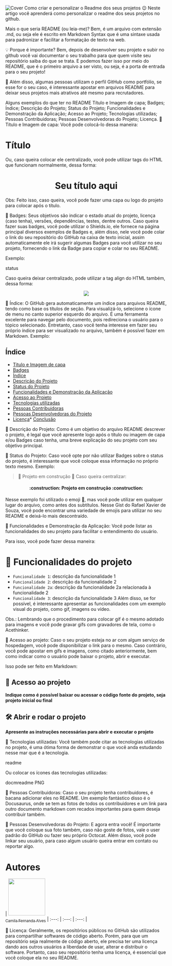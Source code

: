 ![Cover](https://github.com/jhzinm/Projeto1/assets/150977621/7ef676ad-bf13-4251-bc14-b6d337acf247)
Como criar e personalizar o Readme dos seus projetos
😉 Neste artigo você aprenderá como personalizar o readme dos seus projetos no github.

Mais o que seria README (ou leia-me)? Bem, é um arquivo com extensão .md, ou seja ele é escrito em Markdown Syntax que é uma sintaxe usada para padronizar e facilitar a formatação de texto na web.

💡 Porque é importante?
Bem, depois de desenvolver seu projeto e subir no github você vai documentar o seu trabalho para que quem visite seu repositório saiba do que se trata. E podemos fazer isso por meio do README, que é o primeiro arquivo a ser visto, ou seja, é a porta de entrada para o seu projeto!

🚀 Além disso, algumas pessoas utilizam o perfil GitHub como portfólio, se esse for o seu caso, é interessante apostar em arquivos README para deixar seus projetos mais atrativos até mesmo para recrutadores.

Alguns exemplos do que ter no README
Título e Imagem de capa;
Badges;
Índice;
Descrição do Projeto;
Status do Projeto;
Funcionalidades e Demonstração da Aplicação;
Acesso ao Projeto;
Tecnologias utilizadas;
Pessoas Contribuidoras;
Pessoas Desenvolvedoras do Projeto;
Licença.
📌 Título e Imagem de capa:
Você pode colocá-lo dessa maneira:

# Título 

Ou, caso queira colocar ele centralizado, você pode utilizar tags do HTML que funcionam normalmente, dessa forma:
<h1 align="center"> Seu título aqui </h1>
Obs: Feito isso, caso queira, você pode fazer uma capa ou logo do projeto para colocar após o título.


📌 Badges:
Seus objetivos são indicar o estado atual do projeto, licença (caso tenha), versões, dependências, testes, dentre outros. Caso queira fazer suas badges, você pode utilizar o Shields.io, ele fornece na página principal diversos exemplos de Badges e, além disso, nele você pode colar o link do seu repositório do GitHub na caixa de texto inicial, assim automaticamente ele irá sugerir algumas Badges para você utilizar no seu projeto, fornecendo o link da Badge para copiar e colar no seu README.

Exemplo:

status

Caso queira deixar centralizado, pode utilizar a tag align do HTML também, dessa forma:

<p align="center"><img src="http://img.shields.io/static/v1?label=STATUS&message=EM%20DESENVOLVIMENTO&color=GREEN&style=for-the-badge"/></p>

📌 Índice:
O GitHub gera automaticamente um índice para arquivos README, tendo como base os títulos de seção. Para visualizá-lo, selecione o ícone de menu no canto superior esquerdo do arquivo. É uma ferramenta excelente para navegar pelo documento, pois redireciona o usuário para o tópico selecionado. Entretanto, caso você tenha interesse em fazer seu próprio índice para ser visualizado no arquivo, também é possível fazer em Markdown. Exemplo:

## Índice 
* [Título e Imagem de capa](#Título-e-Imagem-de-capa)
* [Badges](#badges)
* [Índice](#índice)
* [Descrição do Projeto](#descrição-do-projeto)
* [Status do Projeto](#status-do-Projeto)
* [Funcionalidades e Demonstração da Aplicação](#funcionalidades-e-demonstração-da-aplicação)
* [Acesso ao Projeto](#acesso-ao-projeto)
* [Tecnologias utilizadas](#tecnologias-utilizadas)
* [Pessoas Contribuidoras](#pessoas-contribuidoras)
* [Pessoas Desenvolvedoras do Projeto](#pessoas-desenvolvedoras)
* [Licença](#licença)* [Conclusão](#conclusão)

📌 Descrição do Projeto:
Como é um objetivo do arquivo README descrever o projeto, é legal que você apresente logo após o título ou imagem de capa e/ou Badges caso tenha, uma breve explicação do seu projeto com seu objetivo principal.

📌 Status do Projeto:
Caso você opte por não utilizar Badges sobre o status do projeto, é interessante que você coloque essa informação no próprio texto mesmo. Exemplo:

> :construction: Projeto em construção :construction:
Caso queira centralizar:

<h4 align="center">    
 :construction:  Projeto em construção  :construction:
</h4>
Nesse exemplo foi utilizado o emoji 🚧, mas você pode utilizar em qualquer lugar do arquivo, como antes dos subtítulos. Nesse Gist do Rafael Xavier de Souza, você pode encontrar uma variedade de emojis para utilizar no seu README e deixá-lo mais descontraído.


📌 Funcionalidades e Demonstração da Aplicação:
Você pode listar as funcionalidades do seu projeto para facilitar o entendimento do usuário.

Para isso, você pode fazer dessa maneira:

# :hammer: Funcionalidades do projeto
- `Funcionalidade 1`: descrição da funcionalidade 1
- `Funcionalidade 2`: descrição da funcionalidade 2
- `Funcionalidade 2a`: descrição da funcionalidade 2a relacionada à funcionalidade 2
- `Funcionalidade 3`: descrição da funcionalidade 3
Além disso, se for possível, é interessante apresentar as funcionalidades com um exemplo visual do projeto, como gif, imagens ou vídeo.

Obs.: Lembrando que o procedimento para colocar gif é o mesmo adotado para imagens e você pode gravar gifs com gravadores de tela, como o Acethinker.


📌 Acesso ao projeto:
Caso o seu projeto esteja no ar com algum serviço de hospedagem, você pode disponibilizar o link para o mesmo. Caso contrário, você pode apostar em gifs e imagens, como citado anteriormente, bem como indicar como o usuário pode baixar o projeto, abrir e executar.

Isso pode ser feito em Markdown:

## 📁 Acesso ao projeto
**Indique como é possível baixar ou acessar o código fonte do projeto, seja projeto inicial ou final**
## 🛠️ Abrir e rodar o projeto
**Apresente as instruções necessárias para abrir e executar o projeto**

📌 Tecnologias utilizadas:
Você também pode citar as tecnologias utilizadas no projeto, é uma ótima forma de demonstrar o que você anda estudando nesse mar que é a tecnologia.

readme


Ou colocar os ícones das tecnologias utilizadas:

docmreadme PNG


📌 Pessoas Contribuidoras:
Caso o seu projeto tenha contribuidores, é bacana adicionar eles no README. Um exemplo fantástico disso é o Docusaurus, onde se tem as fotos de todos os contribuidores e um link para outro documento markdown com recados importantes para quem deseja contribuir também.

📌 Pessoas Desenvolvedoras do Projeto:
E agora entra você! É importante que você coloque sua foto também, caso não goste de fotos, vale o user padrão do GitHub ou fazer seu próprio Octocat. Além disso, você pode linkar seu usuário, para caso algum usuário queira entrar em contato ou reportar algo.

# Autores
| [<img src="https://avatars.githubusercontent.com/u/150977621?s=400&u=a0ecf6bbd0b9d6de4c3443c76315412338e19521&v=4" width=115><br><sub>Camila Fernanda Alves</sub>](https://github.com/camilafernanda) 
| :---: | :---: | :---: |

📌 Licença:
Geralmente, os repositórios públicos no GitHub são utilizados para compartilhar softwares de código aberto. Porém, para que um repositório seja realmente de código aberto, ele precisa ter uma licença dando aos outros usuários a liberdade de usar, alterar e distribuir o software. Portanto, caso seu repositório tenha uma licença, é essencial que você coloque ela no seu README.
